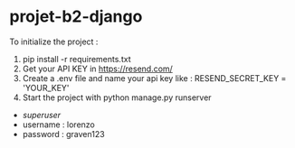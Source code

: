 ﻿# projet-b2-django

To initialize the project  : 
1. pip install -r requirements.txt
2. Get your API KEY in https://resend.com/
3. Create a .env file and name your api key like : RESEND_SECRET_KEY = 'YOUR_KEY'
4. Start the project with python manage.py runserver

- *superuser*
- username : lorenzo
- password : graven123
